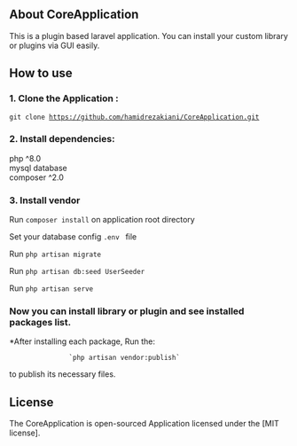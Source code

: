 
## About CoreApplication

This is a plugin based laravel application. You can install your custom library or plugins via GUI easily.

## How to use

### 1. Clone the Application :
   <code>git clone https://github.com/hamidrezakiani/CoreApplication.git</code>
### 2. Install dependencies:
   php ^8.0 <br />
   mysql database <br />
   composer ^2.0 <br />

### 3. Install vendor
   Run <code>composer install</code> on application root directory <br />
   
   Set your database config `.env ` file <br />
   
   Run <code>php artisan migrate</code> <br />
   
   Run <code>php artisan db:seed UserSeeder</code> <br />
   
   Run <code>php artisan serve</code> <br />


### Now you can install library or plugin and see installed packages list.

 *After installing each package, Run the: <br />
 
                   `php artisan vendor:publish`
                   
 to publish its necessary files. <br />

## License

The CoreApplication is open-sourced Application licensed under the [MIT license].
